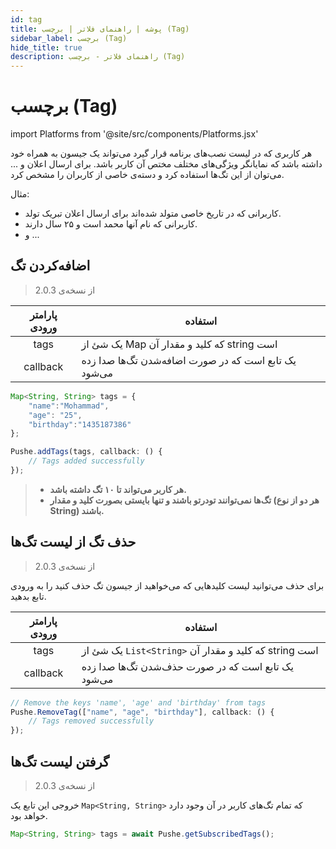 ```yaml
---
id: tag
title: پوشه | راهنمای فلاتر | برچسب (Tag)
sidebar_label: برچسب (Tag)
hide_title: true
description: راهنمای فلاتر - برچسب (Tag)
---
```


# برچسب (Tag)

import Platforms from '@site/src/components/Platforms.jsx'

هر کاربری که در لیست نصب‌های برنامه قرار گیرد می‌تواند یک جیسون به همراه خود داشته باشد که نمایانگر ویژگی‌های مختلف مختص آن کاربر باشد.
برای ارسال اعلان و ... می‌توان از این تگ‌ها استفاده کرد و دسته‌ی خاصی از کاربران را مشخص کرد.

مثال:
- کاربرانی که در تاریخ خاصی متولد شده‌اند برای ارسال اعلان تبریک تولد.
- کاربرانی که نام آنها محمد است و ۲۵ سال دارند.
- و ...

## اضافه‌کردن تگ
<Platforms android />

> از نسخه‌ی 2.0.3


|پارامتر ورودی|استفاده|
|:--:|--|
|tags|یک شئ از Map که کلید و مقدار آن string است|
|callback|یک تابع است که در صورت اضافه‌شدن تگ‌ها صدا زده می‌شود|

```js
Map<String, String> tags = {
    "name":"Mohammad",
    "age": "25",
    "birthday":"1435187386"
};

Pushe.addTags(tags, callback: () {
    // Tags added successfully
});
```

> * **هر کاربر می‌تواند تا ۱۰ تگ داشته باشد.**    
> * **تگ‌ها نمی‌توانند تودرتو باشند و تنها بایستی بصورت کلید و مقدار (هر دو از نوع String)‌ باشند.**


## حذف تگ از لیست تگ‌ها
<Platforms android />

> از نسخه‌ی 2.0.3


برای حذف می‌توانید لیست کلید‌هایی که می‌خواهید از جیسون تگ حذف کنید را به ورودی تابع بدهید.

|پارامتر ورودی|استفاده|
|:--:|--|
|tags|یک شئ از `List<String>` که کلید و مقدار آن string است|
|callback|یک تابع است که در صورت حذف‌شدن تگ‌ها صدا زده می‌شود|

```js
// Remove the keys 'name', 'age' and 'birthday' from tags
Pushe.RemoveTag(["name", "age", "birthday"], callback: () {
    // Tags removed successfully
});
```

## گرفتن لیست تگ‌ها
<Platforms android />

> از نسخه‌ی 2.0.3



خروجی این تابع یک `Map<String, String>` که تمام تگ‌های کاربر در آن وجود دارد خواهد بود.

```js
Map<String, String> tags = await Pushe.getSubscribedTags();
```

